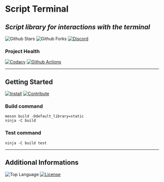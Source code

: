 # Script Terminal

## *Script library for interactions with the terminal*

![Github Stars](https://img.shields.io/github/stars/MorganCaron/Script-Terminal?style=for-the-badge)
![Github Forks](https://img.shields.io/github/forks/MorganCaron/Script-Terminal?style=for-the-badge)
[![Discord](https://img.shields.io/discord/268838260153909249?label=Chat&logo=Discord&style=for-the-badge)](https://discord.gg/mxZvun4)

### Project Health
[![Codacy](https://img.shields.io/codacy/grade/8eb48cf99972486e83596e1b15539ab5?logo=Codacy&style=for-the-badge)](https://www.codacy.com/manual/MorganCaron/Script-Terminal)
[![Github Actions](https://img.shields.io/github/workflow/status/MorganCaron/Script-Terminal/C++%20Test?logo=Github&style=for-the-badge)](https://github.com/MorganCaron/Script-Terminal/actions?query=workflow%3A%22C%2B%2B+Test%22)

---

## Getting Started
[![Install](https://img.shields.io/badge/-Install-blue?style=for-the-badge)](INSTALL.md)
[![Contribute](https://img.shields.io/badge/-Contribute-blue?style=for-the-badge)](CONTRIBUTING.md)

### Build command
```console
meson build -Ddefault_library=static
ninja -C build
```

### Test command
```console
ninja -C build test
```

---

## Additional Informations
![Top Language](https://img.shields.io/github/languages/top/MorganCaron/Script-Terminal?style=for-the-badge)
[![License](https://img.shields.io/github/license/MorganCaron/Script-Terminal?style=for-the-badge)](https://github.com/MorganCaron/Script-Terminal/blob/master/LICENSE)
